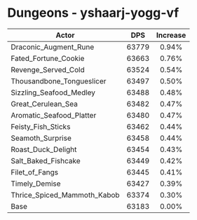 # Dungeons - yshaarj-yogg-vf
| Actor | DPS | Increase |
|---|:---:|:---:|
|Draconic_Augment_Rune|63779|0.94%|
|Fated_Fortune_Cookie|63663|0.76%|
|Revenge_Served_Cold|63524|0.54%|
|Thousandbone_Tongueslicer|63497|0.50%|
|Sizzling_Seafood_Medley|63488|0.48%|
|Great_Cerulean_Sea|63482|0.47%|
|Aromatic_Seafood_Platter|63480|0.47%|
|Feisty_Fish_Sticks|63462|0.44%|
|Seamoth_Surprise|63458|0.44%|
|Roast_Duck_Delight|63454|0.43%|
|Salt_Baked_Fishcake|63449|0.42%|
|Filet_of_Fangs|63445|0.41%|
|Timely_Demise|63427|0.39%|
|Thrice_Spiced_Mammoth_Kabob|63374|0.30%|
|Base|63183|0.00%|

